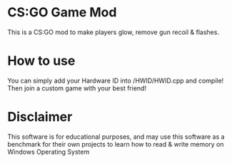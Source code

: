 # CS:GO Game Mod
This is a CS:GO mod to make players glow, remove gun recoil & flashes.

# How to use
You can simply add your Hardware ID into /HWID/HWID.cpp and compile! Then join a custom game with your best friend!

# Disclaimer 
This software is for educational purposes, and may use this software as a benchmark for their own projects to learn how to read & write memory on Windows Operating System

